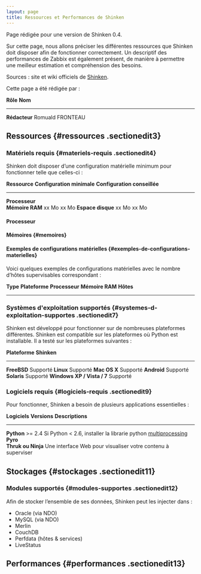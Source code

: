 ```yaml
---
layout: page
title: Ressources et Performances de Shinken
---
```


Page rédigée pour une version de Shinken 0.4.

Sur cette page, nous allons préciser les différentes ressources que
Shinken doit disposer afin de fonctionner correctement. Un descriptif
des performances de Zabbix est également présent, de manière à permettre
une meilleur estimation et compréhension des besoins.

Sources : site et wiki officiels de
[Shinken](http://www.shinken-monitoring.org/ "http://www.shinken-monitoring.org/").

Cette page a été rédigée par :

  **Rôle**        **Nom**
  --------------- ------------------
  **Rédacteur**   Romuald FRONTEAU

Ressources {#ressources .sectionedit3}
----------

### Matériels requis {#materiels-requis .sectionedit4}

Shinken doit disposer d’une configuration matérielle minimum pour
fonctionner telle que celles-ci :

  **Ressource**       **Configuration minimale**   **Configuration conseillée**
  ------------------- ---------------------------- ------------------------------
  **Processeur**                                   
  **Mémoire RAM**     xx Mo                        xx Mo
  **Espace disque**   xx Mo                        xx Mo

#### Processeur

#### Mémoires {#memoires}

#### Exemples de configurations matérielles {#exemples-de-configurations-materielles}

Voici quelques exemples de configurations matérielles avec le nombre
d’hôtes supervisables correspondant :

  **Type**   **Plateforme**   **Processeur**   **Mémoire RAM**   **Hôtes**
  ---------- ---------------- ---------------- ----------------- -----------
                                                                 

### Systèmes d'exploitation supportés {#systemes-d-exploitation-supportes .sectionedit7}

Shinken est développé pour fonctionner sur de nombreuses plateformes
différentes. Shinken est compatible sur les plateformes où Python est
installable. Il a testé sur les plateformes suivantes :

  **Plateforme**               **Shinken**
  ---------------------------- -------------
  **FreeBSD**                  Supporté
  **Linux**                    Supporté
  **Mac OS X**                 Supporté
  **Android**                  Supporté
  **Solaris**                  Supporté
  **Windows XP / Vista / 7**   Supporté

### Logiciels requis {#logiciels-requis .sectionedit9}

Pour fonctionner, Shinken a besoin de plusieurs applications
essentielles :

  **Logiciels**        **Versions**   **Descriptions**
  -------------------- -------------- -----------------------------------------------------------------------------------------------------------------------------------------------------------------------------------------------------------------------------------------------------
  **Python**           \>= 2.4        Si Python \< 2.6, installer la librarie python [multiprocessing](http://pypi.python.org/packages/source/m/multiprocessing/multiprocessing-2.6.2.1.tar.gz "http://pypi.python.org/packages/source/m/multiprocessing/multiprocessing-2.6.2.1.tar.gz")
  **Pyro**                            
  **Thruk ou Ninja**                  Une interface Web pour visualiser votre contenu à superviser

Stockages {#stockages .sectionedit11}
---------

### Modules supportés {#modules-supportes .sectionedit12}

Afin de stocker l’ensemble de ses données, Shinken peut les injecter
dans :

-   Oracle (via NDO)
-   MySQL (via NDO)
-   Merlin
-   CouchDB
-   Perfdata (hôtes & services)
-   LiveStatus

Performances {#performances .sectionedit13}
------------